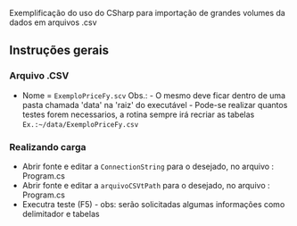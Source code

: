 Exemplificação do uso do CSharp para importação de grandes volumes da dados em arquivos .csv

## Instruções gerais
### Arquivo .CSV
- Nome          = ```ExemploPriceFy.scv```
                Obs.: - O mesmo deve ficar dentro de uma pasta chamada 'data' na 'raiz' do executável
                      - Pode-se realizar quantos testes forem necessarios, a rotina sempre irá recriar as tabelas
                ```Ex.:~/data/ExemploPriceFy.csv```
### Realizando carga
- Abrir fonte e editar a ```ConnectionString``` para o desejado, no arquivo : Program.cs
- Abrir fonte e editar a ```arquivoCSVtPath``` para o desejado, no arquivo : Program.cs
- Executra teste (F5) - obs: serão solicitadas algumas informações como delimitador e tabelas
